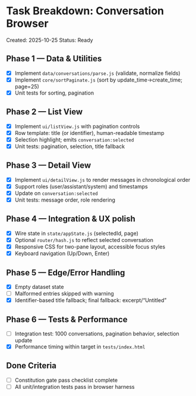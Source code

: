 # Task Breakdown: Conversation Browser

Created: 2025-10-25
Status: Ready

## Phase 1 — Data & Utilities
- [x] Implement `data/conversations/parse.js` (validate, normalize fields)
- [x] Implement `core/sortPaginate.js` (sort by update_time→create_time; page=25)
- [x] Unit tests for sorting, pagination

## Phase 2 — List View
- [x] Implement `ui/listView.js` with pagination controls
- [x] Row template: title (or identifier), human-readable timestamp
- [x] Selection highlight; emits `conversation:selected`
- [x] Unit tests: pagination, selection, title fallback

## Phase 3 — Detail View
- [x] Implement `ui/detailView.js` to render messages in chronological order
- [x] Support roles (user/assistant/system) and timestamps
- [x] Update on `conversation:selected`
- [x] Unit tests: message order, role rendering

## Phase 4 — Integration & UX polish
- [x] Wire state in `state/appState.js` (selectedId, page)
- [x] Optional `router/hash.js` to reflect selected conversation
- [x] Responsive CSS for two-pane layout, accessible focus styles
- [x] Keyboard navigation (Up/Down, Enter)

## Phase 5 — Edge/Error Handling
- [x] Empty dataset state
- [ ] Malformed entries skipped with warning
- [x] Identifier-based title fallback; final fallback: excerpt/“Untitled”

## Phase 6 — Tests & Performance
- [ ] Integration test: 1000 conversations, pagination behavior, selection update
- [x] Performance timing within target in `tests/index.html`

## Done Criteria
- [ ] Constitution gate pass checklist complete
- [ ] All unit/integration tests pass in browser harness
